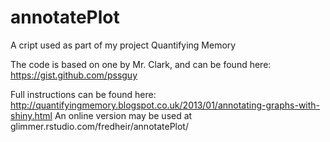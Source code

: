 annotatePlot
============

A cript used as part of my project Quantifying Memory

The code is based on one by Mr. Clark, and can be found here: https://gist.github.com/pssguy

Full instructions can be found here: http://quantifyingmemory.blogspot.co.uk/2013/01/annotating-graphs-with-shiny.html
An online version may be used at glimmer.rstudio.com/fredheir/annotatePlot/
